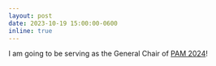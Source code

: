 ```yaml
---
layout: post
date: 2023-10-19 15:00:00-0600
inline: true
---
```


I am going to be serving as the General Chair of [PAM 2024](https://pam2024.cs.northwestern.edu/)!

